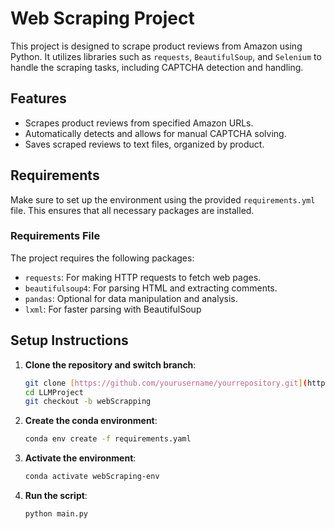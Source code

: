 # Web Scraping Project

This project is designed to scrape product reviews from Amazon using Python. It utilizes libraries such as `requests`, `BeautifulSoup`, and `Selenium` to handle the scraping tasks, including CAPTCHA detection and handling.

## Features

- Scrapes product reviews from specified Amazon URLs.
- Automatically detects and allows for manual CAPTCHA solving.
- Saves scraped reviews to text files, organized by product.

## Requirements

Make sure to set up the environment using the provided `requirements.yml` file. This ensures that all necessary packages are installed.

### Requirements File

The project requires the following packages:
- `requests`: For making HTTP requests to fetch web pages.
- `beautifulsoup4`: For parsing HTML and extracting comments.
- `pandas`: Optional for data manipulation and analysis.
- `lxml`: For faster parsing with BeautifulSoup

## Setup Instructions

1. **Clone the repository and switch branch**:
   ```bash
   git clone [https://github.com/yourusername/yourrepository.git](https://github.com/HadamDicko/LLMProject/tree/webScrapping)
   cd LLMProject
   git checkout -b webScrapping
2. **Create the conda environment**:
   ```bash
   conda env create -f requirements.yaml
3. **Activate the environment**:
   ```bash
   conda activate webScraping-env
4. **Run the script**:
   ```bash
   python main.py
